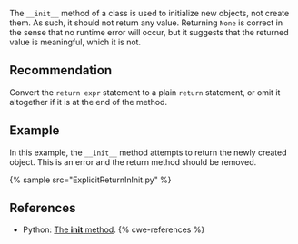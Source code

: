 The `__init__` method of a class is used to initialize new objects, not create them. As such, it should not return any value. Returning `None` is correct in the sense that no runtime error will occur, but it suggests that the returned value is meaningful, which it is not.


## Recommendation
Convert the `return expr` statement to a plain `return` statement, or omit it altogether if it is at the end of the method.


## Example
In this example, the `__init__` method attempts to return the newly created object. This is an error and the return method should be removed.

{% sample src="ExplicitReturnInInit.py" %}

## References
* Python: [The __init__ method](http://docs.python.org/2.7/reference/datamodel.html#object.__init__).
{% cwe-references %}
